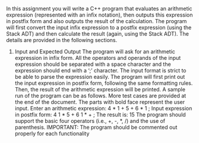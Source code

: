 In this assignment you will write a C++ program that evaluates an arithmetic expression (represented with an infix notation), then outputs this expression in postfix form and also outputs the result of the calculation. The program will first convert the input infix expression to a postfix expression (using the Stack ADT) and then calculate the result (again, using the Stack ADT). The details are provided in the following sections.

1) Input and Expected Output
The program will ask for an arithmetic expression in infix form. All the operators and
operands of the input expression should be separated with a space character and the
expression should end with a ‘;’ character. The input format is strict to be able to parse
the expression easily. The program will first print out the input expression in postfix
form, following the same formatting rules. Then, the result of the arithmetic expression
will be printed. A sample run of the program can be as follows. More test cases are
provided at the end of the document. The parts with bold face represent the user input.
Enter an arithmetic expression: 4 * 1 + 5 + 6 * 1 ;
Input expression in postfix form: 4 1 * 5 + 6 1 * + ;
The result is: 15
The program should support the basic four operators (i.e., +, -, *, /) and the use of
parenthesis.
IMPORTANT: The program should be commented out properly for each functionality

